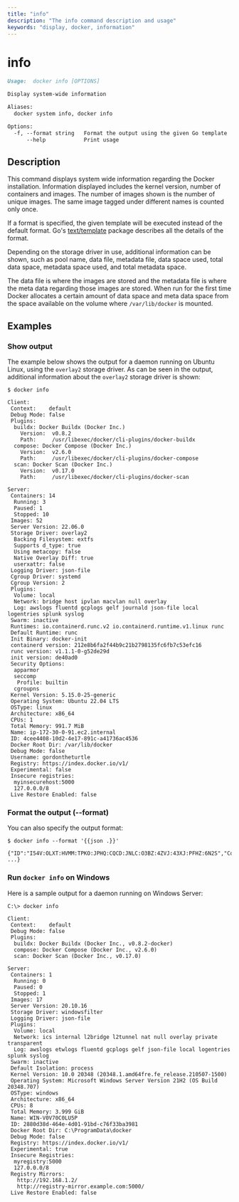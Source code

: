 ```yaml
---
title: "info"
description: "The info command description and usage"
keywords: "display, docker, information"
---
```


# info

```markdown
Usage:  docker info [OPTIONS]

Display system-wide information

Aliases:
  docker system info, docker info

Options:
  -f, --format string   Format the output using the given Go template
      --help            Print usage
```

## Description

This command displays system wide information regarding the Docker installation.
Information displayed includes the kernel version, number of containers and images.
The number of images shown is the number of unique images. The same image tagged
under different names is counted only once.

If a format is specified, the given template will be executed instead of the
default format. Go's [text/template](https://golang.org/pkg/text/template/) package
describes all the details of the format.

Depending on the storage driver in use, additional information can be shown, such
as pool name, data file, metadata file, data space used, total data space, metadata
space used, and total metadata space.

The data file is where the images are stored and the metadata file is where the
meta data regarding those images are stored. When run for the first time Docker
allocates a certain amount of data space and meta data space from the space
available on the volume where `/var/lib/docker` is mounted.

## Examples

### Show output

The example below shows the output for a daemon running on Ubuntu Linux,
using the `overlay2` storage driver. As can be seen in the output, additional
information about the `overlay2` storage driver is shown:

```console
$ docker info

Client:
 Context:    default
 Debug Mode: false
 Plugins:
  buildx: Docker Buildx (Docker Inc.)
    Version:  v0.8.2
    Path:     /usr/libexec/docker/cli-plugins/docker-buildx
  compose: Docker Compose (Docker Inc.)
    Version:  v2.6.0
    Path:     /usr/libexec/docker/cli-plugins/docker-compose
  scan: Docker Scan (Docker Inc.)
    Version:  v0.17.0
    Path:     /usr/libexec/docker/cli-plugins/docker-scan

Server:
 Containers: 14
  Running: 3
  Paused: 1
  Stopped: 10
 Images: 52
 Server Version: 22.06.0
 Storage Driver: overlay2
  Backing Filesystem: extfs
  Supports d_type: true
  Using metacopy: false
  Native Overlay Diff: true
  userxattr: false
 Logging Driver: json-file
 Cgroup Driver: systemd
 Cgroup Version: 2
 Plugins:
  Volume: local
  Network: bridge host ipvlan macvlan null overlay
  Log: awslogs fluentd gcplogs gelf journald json-file local logentries splunk syslog
 Swarm: inactive
 Runtimes: io.containerd.runc.v2 io.containerd.runtime.v1.linux runc
 Default Runtime: runc
 Init Binary: docker-init
 containerd version: 212e8b6fa2f44b9c21b2798135fc6fb7c53efc16
 runc version: v1.1.1-0-g52de29d
 init version: de40ad0
 Security Options:
  apparmor
  seccomp
   Profile: builtin
  cgroupns
 Kernel Version: 5.15.0-25-generic
 Operating System: Ubuntu 22.04 LTS
 OSType: linux
 Architecture: x86_64
 CPUs: 1
 Total Memory: 991.7 MiB
 Name: ip-172-30-0-91.ec2.internal
 ID: 4cee4408-10d2-4e17-891c-a41736ac4536
 Docker Root Dir: /var/lib/docker
 Debug Mode: false
 Username: gordontheturtle
 Registry: https://index.docker.io/v1/
 Experimental: false
 Insecure registries:
  myinsecurehost:5000
  127.0.0.0/8
 Live Restore Enabled: false
```

### <a name="format"></a> Format the output (--format)

You can also specify the output format:

```console
$ docker info --format '{{json .}}'

{"ID":"I54V:OLXT:HVMM:TPKO:JPHQ:CQCD:JNLC:O3BZ:4ZVJ:43XJ:PFHZ:6N2S","Containers":14, ...}
```

### Run `docker info` on Windows

Here is a sample output for a daemon running on Windows Server:

```console
C:\> docker info

Client:
 Context:    default
 Debug Mode: false
 Plugins:
  buildx: Docker Buildx (Docker Inc., v0.8.2-docker)
  compose: Docker Compose (Docker Inc., v2.6.0)
  scan: Docker Scan (Docker Inc., v0.17.0)

Server:
 Containers: 1
  Running: 0
  Paused: 0
  Stopped: 1
 Images: 17
 Server Version: 20.10.16
 Storage Driver: windowsfilter
 Logging Driver: json-file
 Plugins:
  Volume: local
  Network: ics internal l2bridge l2tunnel nat null overlay private transparent
  Log: awslogs etwlogs fluentd gcplogs gelf json-file local logentries splunk syslog
 Swarm: inactive
 Default Isolation: process
 Kernel Version: 10.0 20348 (20348.1.amd64fre.fe_release.210507-1500)
 Operating System: Microsoft Windows Server Version 21H2 (OS Build 20348.707)
 OSType: windows
 Architecture: x86_64
 CPUs: 8
 Total Memory: 3.999 GiB
 Name: WIN-V0V70C0LU5P
 ID: 2880d38d-464e-4d01-91bd-c76f33ba3981
 Docker Root Dir: C:\ProgramData\docker
 Debug Mode: false
 Registry: https://index.docker.io/v1/
 Experimental: true
 Insecure Registries:
  myregistry:5000
  127.0.0.0/8
 Registry Mirrors:
   http://192.168.1.2/
   http://registry-mirror.example.com:5000/
 Live Restore Enabled: false
```
